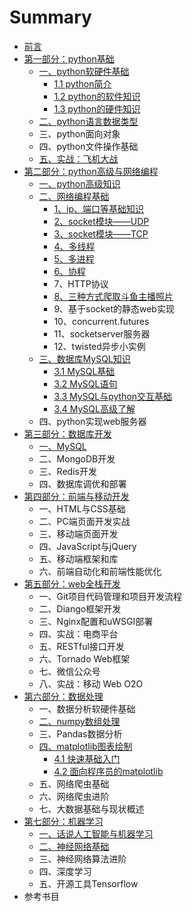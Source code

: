 # Summary

* [前言](README.md)
* [第一部分：python基础](chapter1.md)
  * [一、python软硬件基础](chapter1/yi-3001-python-jian-shu-yu-ying-jian-ji-chu.md)
    * [1.1 python简介](chapter1/yi-3001-python-jian-shu-yu-ying-jian-ji-chu/1.md)
    * [1.2 python的软件知识](chapter1/yi-3001-python-jian-shu-yu-ying-jian-ji-chu/12-pythonde-ruan-jian-zhi-shi.md)
    * [1.3 python的硬件知识](chapter1/yi-3001-python-jian-shu-yu-ying-jian-ji-chu/13-pythonde-ying-jian-zhi-shi.md)
  * [二、python语言数据类型](chapter1/er-3001-python-yu-yan-shu-ju-lei-xing.md)
  * 三、python面向对象
  * 四、python文件操作基础
  * [五、实战：飞机大战](chapter1/si-3001-shi-zhan-ff1a-fei-ji-da-zhan.md)
* [第二部分：python高级与网络编程](di-er-bu-fen-ff1a-python-gao-ji-yu-wang-luo-bian-cheng.md)
  * [一、python高级知识](di-er-bu-fen-ff1a-python-gao-ji-yu-wang-luo-bian-cheng/yi-3001-wang-luo-tong-xin-bian-cheng-ji-chu.md)
  * [二、网络编程基础](di-er-bu-fen-ff1a-python-gao-ji-yu-wang-luo-bian-cheng/er-3001-zheng-ze-biao-da-shi.md)
    * [1、ip、端口等基础知识](di-er-bu-fen-ff1a-python-gao-ji-yu-wang-luo-bian-cheng/er-3001-zheng-ze-biao-da-shi/1ipdeng-ji-chu-zhi-shi.md)
    * [2、socket模块——UDP](di-er-bu-fen-ff1a-python-gao-ji-yu-wang-luo-bian-cheng/er-3001-zheng-ze-biao-da-shi/2socketmo-kuai-2014-2014-udp.md)
    * [3、socket模块——TCP](di-er-bu-fen-ff1a-python-gao-ji-yu-wang-luo-bian-cheng/er-3001-zheng-ze-biao-da-shi/3socketmo-kuai-2014-2014-tcp.md)
    * [4、多线程](di-er-bu-fen-ff1a-python-gao-ji-yu-wang-luo-bian-cheng/er-3001-zheng-ze-biao-da-shi/53001-duo-jin-cheng.md)
    * [5、多进程](di-er-bu-fen-ff1a-python-gao-ji-yu-wang-luo-bian-cheng/er-3001-zheng-ze-biao-da-shi/43001-duo-xian-cheng.md)
    * [6、协程](di-er-bu-fen-ff1a-python-gao-ji-yu-wang-luo-bian-cheng/er-3001-zheng-ze-biao-da-shi/63001-xie-cheng.md)
    * 7、HTTP协议
    * [8、三种方式爬取斗鱼主播照片](di-er-bu-fen-ff1a-python-gao-ji-yu-wang-luo-bian-cheng/er-3001-zheng-ze-biao-da-shi/83001-san-zhong-fang-shi-pa-qu-dou-yu-zhu-bo-zhao-pian.md)
    * 9、基于socket的静态web实现
    * 10、concurrent.futures
    * 11、socketserver服务器
    * 12、twisted异步小实例
  * [三、数据库MySQL知识](di-er-bu-fen-ff1a-python-gao-ji-yu-wang-luo-bian-cheng/san-3001-shu-ju-jie-gou-yu-suan-fa.md)
    * [3.1 MySQL基础](di-er-bu-fen-ff1a-python-gao-ji-yu-wang-luo-bian-cheng/san-3001-shu-ju-jie-gou-yu-suan-fa/31-mysqlji-chu.md)
    * [3.2 MySQL语句](di-er-bu-fen-ff1a-python-gao-ji-yu-wang-luo-bian-cheng/san-3001-shu-ju-jie-gou-yu-suan-fa/32-mysqlcha-xun.md)
    * [3.3 MySQL与python交互基础](di-er-bu-fen-ff1a-python-gao-ji-yu-wang-luo-bian-cheng/san-3001-shu-ju-jie-gou-yu-suan-fa/mysqlyu-python-jiao-hu-ji-chu.md)
    * [3.4 MySQL高级了解](di-er-bu-fen-ff1a-python-gao-ji-yu-wang-luo-bian-cheng/san-3001-shu-ju-jie-gou-yu-suan-fa/34-mysqlgao-ji-le-jie.md)
  * 四、python实现web服务器
* [第三部分：数据库开发](di-san-bu-fen-ff1a-shu-ju-ku-kai-fa.md)
  * [一、MySQL](di-san-bu-fen-ff1a-shu-ju-ku-kai-fa/yi-3001-mysql.md)
  * 二、MongoDB开发
  * 三、Redis开发
  * 四、数据库调优和部署
* [第四部分：前端与移动开发](di-si-bu-fen-ff1a-qian-duan-yu-yi-dong-kai-fa.md)
  * 一、HTML与CSS基础
  * 二、PC端页面开发实战
  * 三、移动端页面开发
  * 四、JavaScript与jQuery
  * 五、移动端框架和库
  * 六、前端自动化和前端性能优化
* [第五部分：web全栈开发](di-wu-bu-fen-ff1a-web-quan-zhan-kai-fa.md)
  * 一、Git项目代码管理和项目开发流程
  * 二、Diango框架开发
  * 三、Nginx配置和uWSGI部署
  * 四、实战：电商平台
  * 五、RESTful接口开发
  * 六、Tornado Web框架
  * 七、微信公众号
  * 八、实战：移动 Web O2O
* [第六部分：数据处理](di-liu-bu-fen-ff1a-shu-ju-fen-xi.md)
  * 一、数据分析软硬件基础
  * [二、numpy数组处理](di-liu-bu-fen-ff1a-shu-ju-fen-xi/er-3001-numpy-shu-zu-chu-li.md)
  * 三、Pandas数据分析
  * [四、matplotlib图表绘制](di-liu-bu-fen-ff1a-shu-ju-fen-xi/si-3001-matplotlib-tu-biao-hui-zhi.md)
    * [4.1 快速基础入门](di-liu-bu-fen-ff1a-shu-ju-fen-xi/si-3001-matplotlib-tu-biao-hui-zhi/41-kuai-su-ji-chu-ru-men.md)
    * [4.2 面向程序员的matplotlib](di-liu-bu-fen-ff1a-shu-ju-fen-xi/si-3001-matplotlib-tu-biao-hui-zhi/42-mian-xiang-cheng-xu-yuan-de-matplotlib.md)
  * 五、网络爬虫基础
  * 六、网络爬虫进阶
  * 七、大数据基础与现状概述
* [第七部分：机器学习](di-qi-bu-fen-ff1a-ji-qi-xue-xi.md)
  * [一、话说人工智能与机器学习](di-qi-bu-fen-ff1a-ji-qi-xue-xi/yi-3001-ren-gong-zhi-neng-de-li-shi.md)
  * [二、神经网络基础](di-qi-bu-fen-ff1a-ji-qi-xue-xi/er-3001-shen-jing-wang-luo-ji-chu.md)
  * 三、神经网络算法进阶
  * 四、深度学习
  * 五、开源工具Tensorflow
* 参考书目

